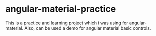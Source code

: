 
# angular-material-practice

This is a practice and learning project which i was using for angular-material.
Also, can be used a demo for angular material basic controls.
